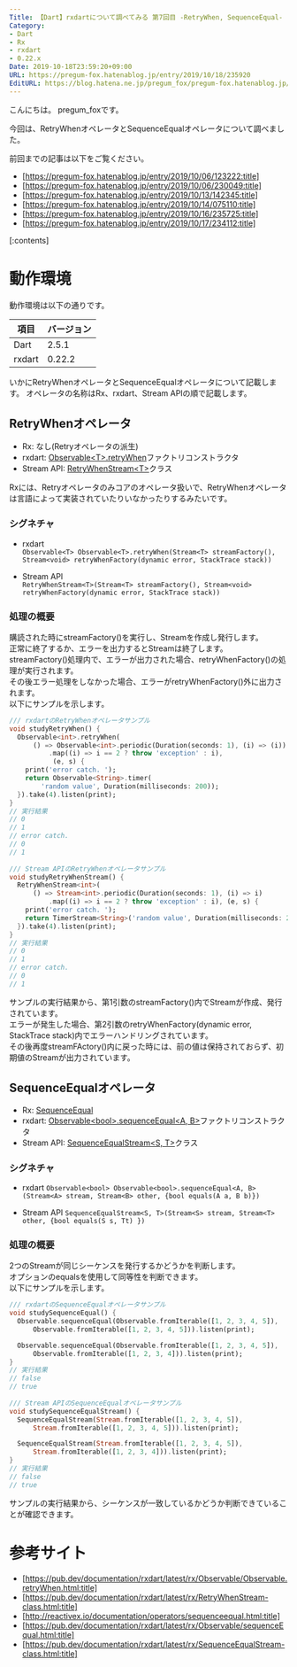 ```yaml
---
Title: 【Dart】rxdartについて調べてみる 第7回目 -RetryWhen, SequenceEqual- 【rxdart】
Category:
- Dart
- Rx
- rxdart
- 0.22.x
Date: 2019-10-18T23:59:20+09:00
URL: https://pregum-fox.hatenablog.jp/entry/2019/10/18/235920
EditURL: https://blog.hatena.ne.jp/pregum_fox/pregum-fox.hatenablog.jp/atom/entry/26006613451480788
---
```


こんにちは。 pregum_foxです。

今回は、RetryWhenオペレータとSequenceEqualオペレータについて調べました。

前回までの記事は以下をご覧ください。

* [https://pregum-fox.hatenablog.jp/entry/2019/10/06/123222:title]
* [https://pregum-fox.hatenablog.jp/entry/2019/10/06/230049:title]
* [https://pregum-fox.hatenablog.jp/entry/2019/10/13/142345:title]
* [https://pregum-fox.hatenablog.jp/entry/2019/10/14/075110:title]
* [https://pregum-fox.hatenablog.jp/entry/2019/10/16/235725:title]
* [https://pregum-fox.hatenablog.jp/entry/2019/10/17/234112:title]



[:contents]



<!-- more -->



# 動作環境

動作環境は以下の通りです。

項目|バージョン|
-----|-----|
Dart|2.5.1|
rxdart | 0.22.2|

いかにRetryWhenオペレータとSequenceEqualオペレータについて記載します。
オペレータの名称はRx、rxdart、Stream APIの順で記載します。

## RetryWhenオペレータ

* Rx: なし(Retryオペレータの派生)  
* rxdart: [Observable&lt;T&gt;.retryWhen](https://pub.dev/documentation/rxdart/latest/rx/Observable/Observable.retryWhen.html)ファクトリコンストラクタ  
* Stream API: [RetryWhenStream&lt;T&gt;](https://pub.dev/documentation/rxdart/latest/rx/RetryWhenStream-class.html)クラス  

Rxには、Retryオペレータのみコアのオペレータ扱いで、RetryWhenオペレータは言語によって実装されていたりいなかったりするみたいです。

### シグネチャ  

* rxdart  
`Observable<T> Observable<T>.retryWhen(Stream<T> streamFactory(), Stream<void> retryWhenFactory(dynamic error, StackTrace stack))`

* Stream API  
`RetryWhenStream<T>(Stream<T> streamFactory(), Stream<void> retryWhenFactory(dynamic error, StackTrace stack))`

### 処理の概要

購読された時にstreamFactory()を実行し、Streamを作成し発行します。  
正常に終了するか、エラーを出力するとStreamは終了します。
streamFactory()処理内で、エラーが出力された場合、retryWhenFactory()の処理が実行されます。  
その後エラー処理をしなかった場合、エラーがretryWhenFactory()外に出力されます。  
以下にサンプルを示します。  

```dart
/// rxdartのRetryWhenオペレータサンプル
void studyRetryWhen() {
  Observable<int>.retryWhen(
      () => Observable<int>.periodic(Duration(seconds: 1), (i) => (i))
          .map((i) => i == 2 ? throw 'exception' : i),
           (e, s) {
    print('error catch. ');
    return Observable<String>.timer(
        'random value', Duration(milliseconds: 200));
  }).take(4).listen(print);
}
// 実行結果
// 0
// 1
// error catch.
// 0
// 1
  
/// Stream APIのRetryWhenオペレータサンプル
void studyRetryWhenStream() {
  RetryWhenStream<int>(
      () => Stream<int>.periodic(Duration(seconds: 1), (i) => i)
          .map((i) => i == 2 ? throw 'exception' : i), (e, s) {
    print('error catch. ');
    return TimerStream<String>('random value', Duration(milliseconds: 200));
  }).take(4).listen(print);
}
// 実行結果
// 0
// 1
// error catch.
// 0
// 1
```

サンプルの実行結果から、第1引数のstreamFactory()内でStreamが作成、発行されています。  
エラーが発生した場合、第2引数のretryWhenFactory(dynamic error, StackTrace stack)内でエラーハンドリングされています。  
その後再度streamFActory()内に戻った時には、前の値は保持されておらず、初期値のStreamが出力されています。

## SequenceEqualオペレータ

* Rx: [SequenceEqual](http://reactivex.io/documentation/operators/sequenceequal.html)
* rxdart: [Observable&lt;bool&gt;.sequenceEqual&lt;A, B&gt;](https://pub.dev/documentation/rxdart/latest/rx/Observable/sequenceEqual.html)ファクトリコンストラクタ  
* Stream API: [SequenceEqualStream&lt;S, T&gt;](https://pub.dev/documentation/rxdart/latest/rx/SequenceEqualStream-class.html)クラス  

### シグネチャ

* rxdart
`Observable<bool> Observable<bool>.sequenceEqual<A, B>(Stream<A> stream, Stream<B> other, {bool equals(A a, B b)})`

* Stream API
`SequenceEqualStream<S, T>(Stream<S> stream, Stream<T> other, {bool equals(S s, Tt) })`

### 処理の概要

2つのStreamが同じシーケンスを発行するかどうかを判断します。  
オプションのequalsを使用して同等性を判断できます。  
以下にサンプルを示します。  

```dart
/// rxdartのSequenceEqualオペレータサンプル
void studySequenceEqual() {
  Observable.sequenceEqual(Observable.fromIterable([1, 2, 3, 4, 5]),
      Observable.fromIterable([1, 2, 3, 4, 5])).listen(print);

  Observable.sequenceEqual(Observable.fromIterable([1, 2, 3, 4, 5]),
      Observable.fromIterable([1, 2, 3, 4])).listen(print);
}
// 実行結果
// false
// true
  
/// Stream APIのSequenceEqualオペレータサンプル
void studySequenceEqualStream() {
  SequenceEqualStream(Stream.fromIterable([1, 2, 3, 4, 5]),
      Stream.fromIterable([1, 2, 3, 4, 5])).listen(print);

  SequenceEqualStream(Stream.fromIterable([1, 2, 3, 4, 5]),
      Stream.fromIterable([1, 2, 3, 4])).listen(print);
}
// 実行結果
// false
// true
```

サンプルの実行結果から、シーケンスが一致しているかどうか判断できていることが確認できます。

# 参考サイト

* [https://pub.dev/documentation/rxdart/latest/rx/Observable/Observable.retryWhen.html:title]
* [https://pub.dev/documentation/rxdart/latest/rx/RetryWhenStream-class.html:title]
* [http://reactivex.io/documentation/operators/sequenceequal.html:title]
* [https://pub.dev/documentation/rxdart/latest/rx/Observable/sequenceEqual.html:title]
* [https://pub.dev/documentation/rxdart/latest/rx/SequenceEqualStream-class.html:title]
